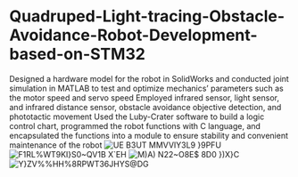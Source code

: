 # Quadruped-Light-tracing-Obstacle-Avoidance-Robot-Development-based-on-STM32
Designed a hardware model for the robot in SolidWorks and conducted joint simulation in MATLAB to test and optimize mechanics’ parameters such as the motor speed and servo speed
Employed infrared sensor, light sensor, and infrared distance sensor, obstacle avoidance objective detection, and phototactic movement
Used the Luby-Crater software to build a logic control chart, programmed the robot functions with C language, and encapsulated the functions into a module to ensure stability and convenient maintenance of the robot
![UE B3UT MMVVIY3L9 }9PFU](https://github.com/LAOHA47/Quadruped-Light-tracing-Obstacle-Avoidance-Robot-Development-based-on-STM32/assets/129039557/d9b36a24-718b-4282-a9d4-169572b3b82b)
![F1RL%WT9KI}S0~QV1B X`EH](https://github.com/LAOHA47/Quadruped-Light-tracing-Obstacle-Avoidance-Robot-Development-based-on-STM32/assets/129039557/a6ad98b3-1d3b-495b-a906-e34a332eaa1e)
![M)A) N22~O8E$ 8D0 })X}C](https://github.com/LAOHA47/Quadruped-Light-tracing-Obstacle-Avoidance-Robot-Development-based-on-STM32/assets/129039557/2c519c08-b5bd-4269-a9b5-58b26a13a931)
![Y}ZV%%HH%8RPWT36JHYS@DG](https://github.com/LAOHA47/Quadruped-Light-tracing-Obstacle-Avoidance-Robot-Development-based-on-STM32/assets/129039557/8bede817-e705-436d-889e-f0b0e3ca103a)
